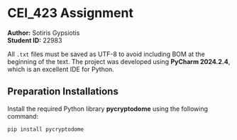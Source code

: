# CEI_423 Assignment

**Author:** Sotiris Gypsiotis  
**Student ID:** 22983  

All `.txt` files must be saved as UTF-8 to avoid including BOM at the beginning of the text. The project was developed using **PyCharm 2024.2.4**, which is an excellent IDE for Python.

## Preparation Installations

Install the required Python library **pycryptodome** using the following command:

```bash
pip install pycryptodome
